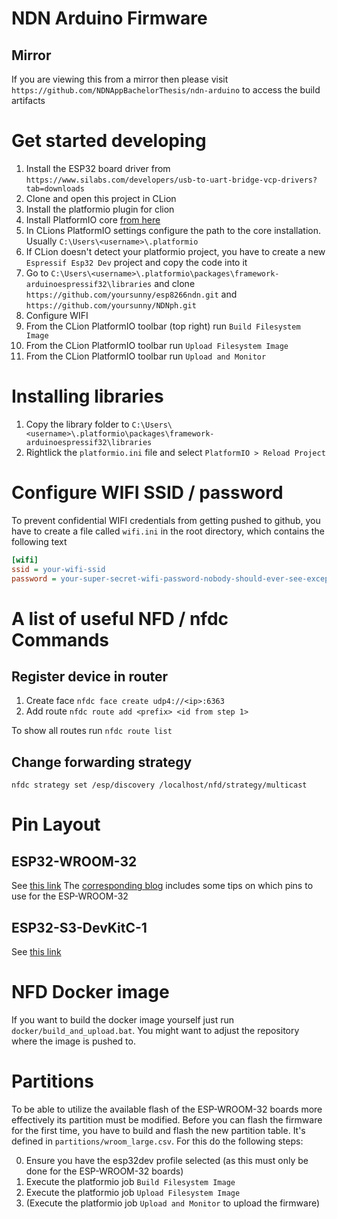 # NDN Arduino Firmware

## Mirror

If you are viewing this from a mirror then please visit `https://github.com/NDNAppBachelorThesis/ndn-arduino` to
access the build artifacts

# Get started developing

1. Install the ESP32 board driver from `https://www.silabs.com/developers/usb-to-uart-bridge-vcp-drivers?tab=downloads`
2. Clone and open this project in CLion
3. Install the platformio plugin for clion
4. Install PlatformIO
   core [from here](https://docs.platformio.org/en/latest/core/installation/methods/installer-script.html#local-download-macos-linux-windows)
5. In CLions PlatformIO settings configure the path to the core installation. Usually `C:\Users\<username>\.platformio`
6. If CLion doesn't detect your platformio project, you have to create a new `Espressif Esp32 Dev` project and copy the
   code into it
7. Go to ``C:\Users\<username>\.platformio\packages\framework-arduinoespressif32\libraries`` and clone
   `https://github.com/yoursunny/esp8266ndn.git` and `https://github.com/yoursunny/NDNph.git`
8. Configure WIFI
9. From the CLion PlatformIO toolbar (top right) run `Build Filesystem Image`
10. From the CLion PlatformIO toolbar run `Upload Filesystem Image`
11. From the CLion PlatformIO toolbar run `Upload and Monitor`

# Installing libraries

1. Copy the library folder to ``C:\Users\<username>\.platformio\packages\framework-arduinoespressif32\libraries``
2. Rightlick the `platformio.ini` file and select `PlatformIO > Reload Project`

# Configure WIFI SSID / password

To prevent confidential WIFI credentials from getting pushed to github, you have to create a file called ``wifi.ini``
in the root directory, which contains the following text

```ini
[wifi]
ssid = your-wifi-ssid
password = your-super-secret-wifi-password-nobody-should-ever-see-except-you-of-course
```

# A list of useful NFD / nfdc Commands

## Register device in router

1. Create face ``nfdc face create udp4://<ip>:6363``
2. Add route ``nfdc route add <prefix> <id from step 1>``

To show all routes run ``nfdc route list``

## Change forwarding strategy

``nfdc strategy set /esp/discovery /localhost/nfd/strategy/multicast``

# Pin Layout

## ESP32-WROOM-32

See [this link](https://raw.githubusercontent.com/AchimPieters/esp32-homekit-camera/master/Images/ESP32-38%20PIN-DEVBOARD.png)
The [corresponding blog](https://www.studiopieters.nl/esp32-pinout/) includes some tips on which pins to use
for the ESP-WROOM-32

## ESP32-S3-DevKitC-1

See [this link](https://docs.espressif.com/projects/esp-idf/en/latest/esp32s3/hw-reference/esp32s3/user-guide-devkitc-1.html)

# NFD Docker image

If you want to build the docker image yourself just run ``docker/build_and_upload.bat``. You might want to adjust
the repository where the image is pushed to.

# Partitions

To be able to utilize the available flash of the ESP-WROOM-32 boards more effectively its partition must be modified.
Before you can flash the firmware for the first time, you have to build and flash the new partition table. It's defined
in ``partitions/wroom_large.csv``. For this do the following steps:

0. Ensure you have the esp32dev profile selected (as this must only be done for the ESP-WROOM-32 boards)
1. Execute the platformio job ``Build Filesystem Image``
2. Execute the platformio job ``Upload Filesystem Image``
3. (Execute the platformio job ``Upload and Monitor`` to upload the firmware)
